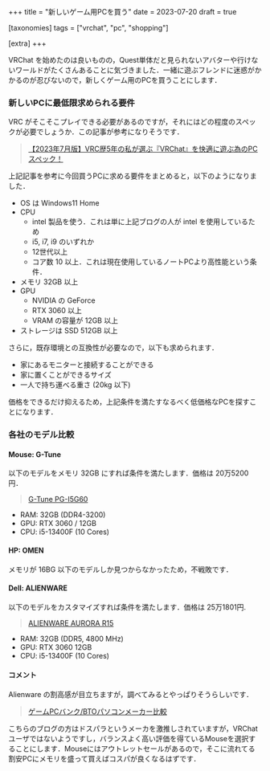 +++
title = "新しいゲーム用PCを買う"
date = 2023-07-20
draft = true

[taxonomies]
tags = ["vrchat", "pc", "shopping"]

[extra]
+++

VRChat を始めたのは良いものの，Quest単体だと見られないアバターや行けないワールドがたくさんあることに気づきました．一緒に遊ぶフレンドに迷惑がかかるのが忍びないので，新しくゲーム用のPCを買うことにします．

### 新しいPCに最低限求められる要件

VRC がそこそこプレイできる必要があるのですが，それにはどの程度のスペックが必要でしょうか．この記事が参考になりそうです．

> [【2023年7月版】VRC歴5年の私が選ぶ『VRChat』を快適に遊ぶ為のPCスペック！](https://kohavrog.com/vrchat-pcspec/)

上記記事を参考に今回買うPCに求める要件をまとめると，以下のようになりました．

* OS は Windows11 Home
* CPU
  * intel 製品を使う．これは単に上記ブログの人が intel を使用しているため
  * i5, i7, i9 のいずれか
  * 12世代以上
  * コア数 10 以上．これは現在使用しているノートPCより高性能という条件．
* メモリ 32GB 以上
* GPU
  * NVIDIA の GeForce
  * RTX 3060 以上
  * VRAM の容量が 12GB 以上
* ストレージは SSD 512GB 以上

さらに，既存環境との互換性が必要なので，以下も求められます．

* 家にあるモニターと接続することができる
* 家に置くことができるサイズ
* 一人で持ち運べる重さ (20kg 以下)

価格をできるだけ抑えるため，上記条件を満たすなるべく低価格なPCを探すことになります．

### 各社のモデル比較

#### Mouse: G-Tune

以下のモデルをメモリ 32GB にすれば条件を満たします．価格は 20万5200 円．

> [G-Tune PG-I5G60](https://www.mouse-jp.co.jp/store/g/ggtune-pgi5g60b6acbw101dec/)

* RAM: 32GB (DDR4-3200)
* GPU: RTX 3060 / 12GB
* CPU: i5-13400F (10 Cores)

#### HP: OMEN

メモリが 16BG 以下のモデルしか見つからなかったため，不戦敗です．

#### Dell: ALIENWARE

以下のモデルをカスタマイズすれば条件を満たします．価格は 25万1801円.

> [ALIENWARE AURORA R15](https://www.dell.com/ja-jp/shop/%E8%A3%BD%E5%93%81%E3%82%B7%E3%83%AA%E3%83%BC%E3%82%BA/alienware-aurora-r15-%E3%82%B2%E3%83%BC%E3%83%9F%E3%83%B3%E3%82%B0-%E3%83%87%E3%82%B9%E3%82%AF%E3%83%88%E3%83%83%E3%83%97/spd/alienware-aurora-r15-desktop/caaawar1500jp)

* RAM: 32GB (DDR5, 4800 MHz)
* GPU: RTX 3060 12GB
* CPU: i5-13400F (10 Cores)

#### コメント

Alienware の割高感が目立ちますが，調べてみるとやっぱりそうらしいです．

> [ゲームPCバンク/BTOパソコンメーカー比較](https://xn--pc-mh4aj6msdqgtc.com/bto)

こちらのブログの方はドスパラというメーカを激推しされていますが，VRChatユーザではないようですし，バランスよく高い評価を得ているMouseを選択することにします．Mouseにはアウトレットセールがあるので，そこに流れてる割安PCにメモリを盛って買えばコスパが良くなるはずです．
